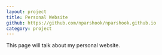 ```yaml
---
layout: project
title: Personal Website
github: https://github.com/nparshook/nparshook.github.io
category: project
---
```


This page will talk about my personal website.
